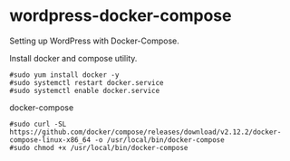 # wordpress-docker-compose

Setting up WordPress with Docker-Compose.

Install docker and compose utility.

```
#sudo yum install docker -y
#sudo systemctl restart docker.service 
#sudo systemctl enable docker.service
```

docker-compose

```
#sudo curl -SL https://github.com/docker/compose/releases/download/v2.12.2/docker-compose-linux-x86_64 -o /usr/local/bin/docker-compose
#sudo chmod +x /usr/local/bin/docker-compose
```




